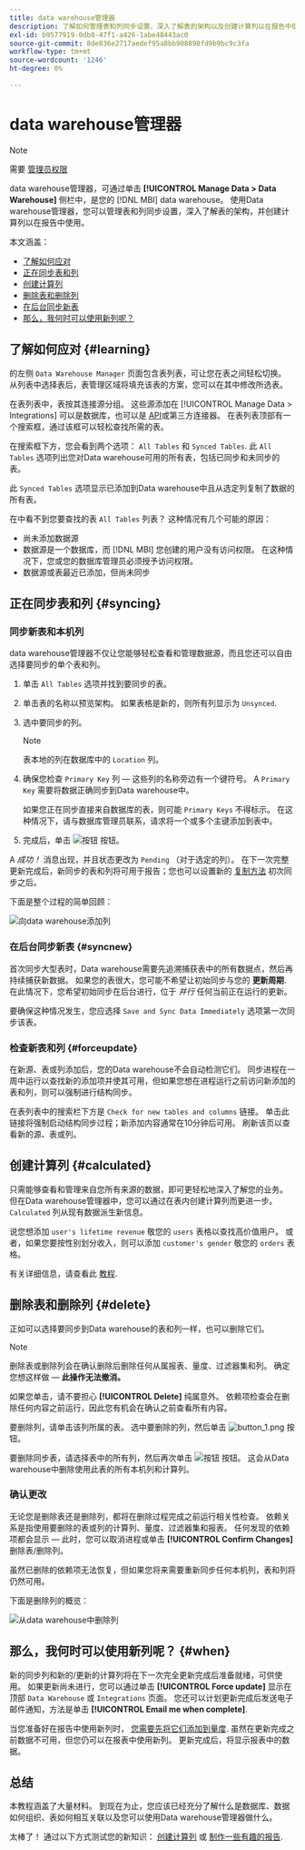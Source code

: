 ```yaml
---
title: data warehouse管理器
description: 了解如何管理表和列同步设置、深入了解表的架构以及创建计算列以在报告中使用。
exl-id: b9577919-0db0-47f1-a426-1abe48443ac0
source-git-commit: 8de036e2717aedef95a8bb908898fd9b9bc9c3fa
workflow-type: tm+mt
source-wordcount: '1246'
ht-degree: 0%

---
```


# data warehouse管理器

>[!NOTE]
>
>需要 [管理员权限](../../administrator/user-management/user-management.md)

data warehouse管理器，可通过单击 **[!UICONTROL Manage Data > Data Warehouse]** 侧栏中，是您的 [!DNL MBI] data warehouse。 使用Data warehouse管理器，您可以管理表和列同步设置，深入了解表的架构，并创建计算列以在报告中使用。

本文涵盖：

* [了解如何应对](#learning)
* [正在同步表和列](#syncing)
* [创建计算列](#calculated)
* [删除表和删除列](#delete)
* [在后台同步新表](#syncnew)
* [那么，我何时可以使用新列呢？](#when)

## 了解如何应对 {#learning}

的左侧 `Data Warehouse Manager` 页面包含表列表，可让您在表之间轻松切换。 从列表中选择表后，表管理区域将填充该表的方案，您可以在其中修改所选表。

在表列表中，表按其连接源分组。 这些源添加在 [!UICONTROL Manage Data > Integrations] 可以是数据库，也可以是 [API](https://developer.adobe.com/commerce/services/reporting/)或第三方连接器。 在表列表顶部有一个搜索框，通过该框可以轻松查找所需的表。

在搜索框下方，您会看到两个选项： `All Tables` 和 `Synced Tables`. 此 `All Tables` 选项列出您对Data warehouse可用的所有表，包括已同步和未同步的表。

此 `Synced Tables` 选项显示已添加到Data warehouse中且从选定列复制了数据的所有表。

在中看不到您要查找的表 `All Tables` 列表？ 这种情况有几个可能的原因：

* 尚未添加数据源
* 数据源是一个数据库，而 [!DNL MBI] 您创建的用户没有访问权限。 在这种情况下，您或您的数据库管理员必须授予访问权限。
* 数据源或表最近已添加，但尚未同步

## 正在同步表和列 {#syncing}

### 同步新表和本机列

data warehouse管理器不仅让您能够轻松查看和管理数据源，而且您还可以自由选择要同步的单个表和列。

1. 单击 `All Tables` 选项并找到要同步的表。
1. 单击表的名称以预览架构。 如果表格是新的，则所有列显示为 `Unsynced`.
1. 选中要同步的列。

   >[!NOTE]
   >
   >表本地的列在数据库中的 `Location` 列。

1. 确保您检查 `Primary Key` 列 — 这些列的名称旁边有一个键符号。 A `Primary Key` 需要将数据正确同步到Data warehouse中。

   如果您正在同步直接来自数据库的表，则可能 `Primary Keys` 不得标示。 在这种情况下，请与数据库管理员联系，请求将一个或多个主键添加到表中。
1. 完成后，单击 ![按钮](../../assets/button.png) 按钮。

A *成功！* 消息出现，并且状态更改为 `Pending` （对于选定的列）。 在下一次完整更新完成后，新同步的表和列将可用于报告；您也可以设置新的 [复制方法](./cfg-replication-methods.md) 初次同步之后。

下面是整个过程的简单回顾：

![向data warehouse添加列](../../assets/DW_sync.gif)

### 在后台同步新表 {#syncnew}

首次同步大型表时，Data warehouse需要先追溯捕获表中的所有数据点，然后再持续捕获新数据。 如果您的表很大，您可能不希望让初始同步与您的 **更新周期**. 在此情况下，您希望初始同步在后台进行，位于 *并行* 任何当前正在运行的更新。

要确保这种情况发生，您应选择 `Save and Sync Data Immediately` 选项第一次同步该表。

### 检查新表和列 {#forceupdate}

在新源、表或列添加后，您的Data warehouse不会自动检测它们。 同步进程在一周中运行以查找新的添加项并使其可用，但如果您想在进程运行之前访问新添加的表和列，则可以强制进行结构同步。

在表列表中的搜索栏下方是 `Check for new tables and columns` 链接。 单击此链接将强制启动结构同步过程；新添加内容通常在10分钟后可用。 刷新该页以查看新的源、表或列。

## 创建计算列 {#calculated}

只需能够查看和管理来自您所有来源的数据，即可更轻松地深入了解您的业务。 但在Data warehouse管理器中，您可以通过在表内创建计算列而更进一步。 `Calculated` 列从现有数据派生新信息。

说您想添加 `user's lifetime revenue` 敬您的 `users` 表格以查找高价值用户。 或者，如果您要按性别划分收入，则可以添加 `customer's gender` 敬您的 `orders` 表格。

有关详细信息，请查看此 [教程](../../data-analyst/data-warehouse-mgr/creating-calculated-columns.md).

## 删除表和删除列 {#delete}

正如可以选择要同步到Data warehouse的表和列一样，也可以删除它们。

>[!NOTE]
>
>删除表或删除列会在确认删除后删除任何从属报表、量度、过滤器集和列。 确定您想这样做 —  **此操作无法撤消。**

如果您单击，请不要担心 **[!UICONTROL Delete]** 纯属意外。 依赖项检查会在删除任何内容之前运行，因此您有机会在确认之前查看所有内容。

要删除列，请单击该列所属的表。 选中要删除的列，然后单击 ![button\_1.png](../../assets/button_1.png) 按钮。

要删除同步表，请选择表中的所有列，然后再次单击 ![按钮](../../assets/button_1.png) 按钮。 这会从Data warehouse中删除使用此表的所有本机列和计算列。

### 确认更改

无论您是删除表还是删除列，都将在删除过程完成之前运行相关性检查。 依赖关系是指使用要删除的表或列的计算列、量度、过滤器集和报表。 任何发现的依赖项都会显示 — 此时，您可以取消进程或单击 **[!UICONTROL Confirm Changes]** 删除表/删除列。

虽然已删除的依赖项无法恢复，但如果您将来需要重新同步任何本机列，表和列将仍然可用。

下面是删除列的概览：

![从data warehouse中删除列](../../assets/DW_delete.gif)

## 那么，我何时可以使用新列呢？ {#when}

新的同步列和新的/更新的计算列将在下一次完全更新完成后准备就绪，可供使用。 如果更新尚未进行，您可以通过单击 **[!UICONTROL Force update]** 显示在顶部 `Data Warehouse` 或 `Integrations` 页面。 您还可以计划更新完成后发送电子邮件通知，方法是单击 **[!UICONTROL Email me when complete]**.

当您准备好在报告中使用新列时， [您需要先将它们添加到量度](../data-warehouse-mgr/manage-data-dimensions-metrics.md). 虽然在更新完成之前数据不可用，但您仍可以在报表中使用新列。 更新完成后，将显示报表中的数据。

## 总结

本教程涵盖了大量材料。 到现在为止，您应该已经充分了解什么是数据库、数据如何组织、表如何相互关联以及您可以使用Data warehouse管理器做什么。

太棒了！ 通过以下方式测试您的新知识： [创建计算列](../data-warehouse-mgr/creating-calculated-columns.md) 或 [制作一些有趣的报告](../../tutorials/using-visual-report-builder.md).

